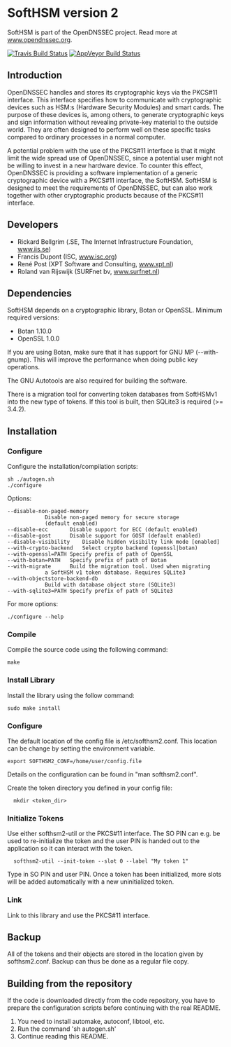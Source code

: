 # SoftHSM version 2

SoftHSM is part of the OpenDNSSEC project. Read more at www.opendnssec.org.

[![Travis Build Status](https://api.travis-ci.org/opendnssec/SoftHSMv2.png)](https://travis-ci.org/opendnssec/SoftHSMv2)
[![AppVeyor Build Status](https://ci.appveyor.com/api/projects/status/github/opendnssec/SoftHSMv2?svg=true)](https://ci.appveyor.com/project/bellgrim/softhsmv2)

## Introduction

OpenDNSSEC handles and stores its cryptographic keys via the PKCS#11 interface.
This interface specifies how to communicate with cryptographic devices such as
HSM:s (Hardware Security Modules) and smart cards. The purpose of these devices
is, among others, to generate cryptographic keys and sign information without
revealing private-key material to the outside world. They are often designed to
perform well on these specific tasks compared to ordinary processes in a normal
computer.

A potential problem with the use of the PKCS#11 interface is that it might
limit the wide spread use of OpenDNSSEC, since a potential user might not be
willing to invest in a new hardware device. To counter this effect, OpenDNSSEC
is providing a software implementation of a generic cryptographic device with a
PKCS#11 interface, the SoftHSM. SoftHSM is designed to meet the requirements of
OpenDNSSEC, but can also work together with other cryptographic products
because of the PKCS#11 interface.

## Developers

- Rickard Bellgrim (.SE, The Internet Infrastructure Foundation, www.iis.se)
- Francis Dupont (ISC, www.isc.org)
- René Post (XPT Software and Consulting, www.xpt.nl)
- Roland van Rijswijk (SURFnet bv, www.surfnet.nl)

## Dependencies

SoftHSM depends on a cryptographic library, Botan or OpenSSL.
Minimum required versions:

- Botan 1.10.0 
- OpenSSL 1.0.0

If you are using Botan, make sure that it has support for GNU MP (--with-gnump).
This will improve the performance when doing public key operations.

The GNU Autotools are also required for building the software.

There is a migration tool for converting token databases from SoftHSMv1 into
the new type of tokens. If this tool is built, then SQLite3 is required (>=
3.4.2).

## Installation

### Configure

Configure the installation/compilation scripts:

	sh ./autogen.sh
	./configure

Options:

	--disable-non-paged-memory
				Disable non-paged memory for secure storage
				(default enabled)
	--disable-ecc		Disable support for ECC (default enabled)
	--disable-gost		Disable support for GOST (default enabled)
	--disable-visibility	Disable hidden visibilty link mode [enabled]
	--with-crypto-backend	Select crypto backend (openssl|botan)
	--with-openssl=PATH	Specify prefix of path of OpenSSL
	--with-botan=PATH	Specify prefix of path of Botan
	--with-migrate		Build the migration tool. Used when migrating
				a SoftHSM v1 token database. Requires SQLite3
	--with-objectstore-backend-db
				Build with database object store (SQLite3)
	--with-sqlite3=PATH	Specify prefix of path of SQLite3

For more options:

	./configure --help


### Compile

Compile the source code using the following command:

	make

### Install Library

Install the library using the follow command:

	sudo make install

### Configure

The default location of the config file is /etc/softhsm2.conf. This location
can be change by setting the environment variable.

	export SOFTHSM2_CONF=/home/user/config.file

Details on the configuration can be found in "man softhsm2.conf".

Create the token directory you defined in your config file:

      mkdir <token_dir>

### Initialize Tokens

Use either softhsm2-util or the PKCS#11 interface. The SO PIN can e.g. be used
to re-initialize the token and the user PIN is handed out to the application so
it can interact with the token.

      softhsm2-util --init-token --slot 0 --label "My token 1"

Type in SO PIN and user PIN. Once a token has been initialized, more slots will
be added automatically with a new uninitialized token.

### Link

Link to this library and use the PKCS#11 interface.


## Backup

All of the tokens and their objects are stored in the location given by
softhsm2.conf. Backup can thus be done as a regular file copy.


## Building from the repository

If the code is downloaded directly from the code repository, you have to
prepare the configuration scripts before continuing with the real README.

1. You need to install automake, autoconf, libtool, etc.
2. Run the command 'sh autogen.sh'
3. Continue reading this README.
